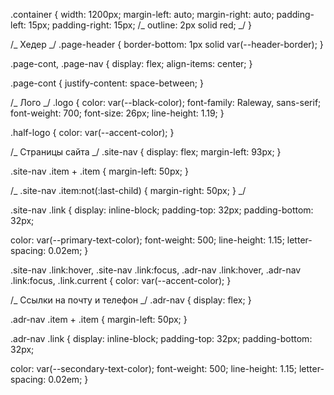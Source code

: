 .container { width: 1200px; margin-left: auto; margin-right: auto; padding-left:
15px; padding-right: 15px; /_ outline: 2px solid red; _/ }

/_ Хедер _/ .page-header { border-bottom: 1px solid var(--header-border); }

.page-cont, .page-nav { display: flex; align-items: center; }

.page-cont { justify-content: space-between; }

/_ Лого _/ .logo { color: var(--black-color); font-family: Raleway, sans-serif;
font-weight: 700; font-size: 26px; line-height: 1.19; }

.half-logo { color: var(--accent-color); }

/_ Страницы сайта _/ .site-nav { display: flex; margin-left: 93px; }

.site-nav .item + .item { margin-left: 50px; }

/_ .site-nav .item:not(:last-child) { margin-right: 50px; } _/

.site-nav .link { display: inline-block; padding-top: 32px; padding-bottom:
32px;

color: var(--primary-text-color); font-weight: 500; line-height: 1.15;
letter-spacing: 0.02em; }

.site-nav .link:hover, .site-nav .link:focus, .adr-nav .link:hover, .adr-nav
.link:focus, .link.current { color: var(--accent-color); }

/_ Ссылки на почту и телефон _/ .adr-nav { display: flex; }

.adr-nav .item + .item { margin-left: 50px; }

.adr-nav .link { display: inline-block; padding-top: 32px; padding-bottom: 32px;

color: var(--secondary-text-color); font-weight: 500; line-height: 1.15;
letter-spacing: 0.02em; }
